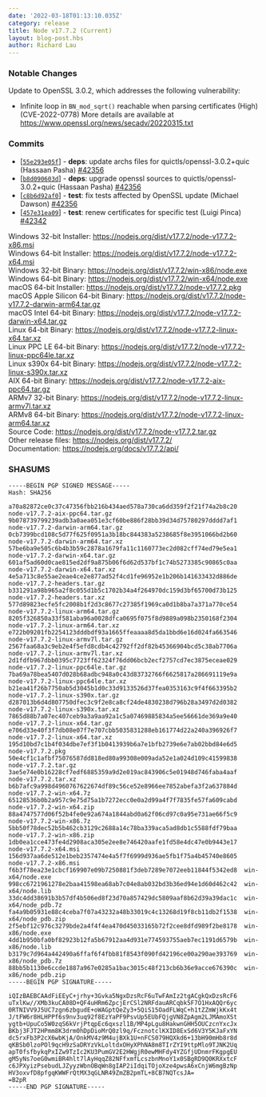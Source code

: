 ```yaml
---
date: '2022-03-18T01:13:10.035Z'
category: release
title: Node v17.7.2 (Current)
layout: blog-post.hbs
author: Richard Lau
---
```


### Notable Changes

Update to OpenSSL 3.0.2, which addresses the following vulnerability:

- Infinite loop in `BN_mod_sqrt()` reachable when parsing certificates (High)(CVE-2022-0778)
  More details are available at <https://www.openssl.org/news/secadv/20220315.txt>

### Commits

- \[[`55e293e05f`](https://github.com/nodejs/node/commit/55e293e05f)] - **deps**: update archs files for quictls/openssl-3.0.2+quic (Hassaan Pasha) [#42356](https://github.com/nodejs/node/pull/42356)
- \[[`b8d090603d`](https://github.com/nodejs/node/commit/b8d090603d)] - **deps**: upgrade openssl sources to quictls/openssl-3.0.2+quic (Hassaan Pasha) [#42356](https://github.com/nodejs/node/pull/42356)
- \[[`c8b6d92af0`](https://github.com/nodejs/node/commit/c8b6d92af0)] - **test**: fix tests affected by OpenSSL update (Michael Dawson) [#42356](https://github.com/nodejs/node/pull/42356)
- \[[`457e31ea09`](https://github.com/nodejs/node/commit/457e31ea09)] - **test**: renew certificates for specific test (Luigi Pinca) [#42342](https://github.com/nodejs/node/pull/42342)

Windows 32-bit Installer: https://nodejs.org/dist/v17.7.2/node-v17.7.2-x86.msi \
Windows 64-bit Installer: https://nodejs.org/dist/v17.7.2/node-v17.7.2-x64.msi \
Windows 32-bit Binary: https://nodejs.org/dist/v17.7.2/win-x86/node.exe \
Windows 64-bit Binary: https://nodejs.org/dist/v17.7.2/win-x64/node.exe \
macOS 64-bit Installer: https://nodejs.org/dist/v17.7.2/node-v17.7.2.pkg \
macOS Apple Silicon 64-bit Binary: https://nodejs.org/dist/v17.7.2/node-v17.7.2-darwin-arm64.tar.gz \
macOS Intel 64-bit Binary: https://nodejs.org/dist/v17.7.2/node-v17.7.2-darwin-x64.tar.gz \
Linux 64-bit Binary: https://nodejs.org/dist/v17.7.2/node-v17.7.2-linux-x64.tar.xz \
Linux PPC LE 64-bit Binary: https://nodejs.org/dist/v17.7.2/node-v17.7.2-linux-ppc64le.tar.xz \
Linux s390x 64-bit Binary: https://nodejs.org/dist/v17.7.2/node-v17.7.2-linux-s390x.tar.xz \
AIX 64-bit Binary: https://nodejs.org/dist/v17.7.2/node-v17.7.2-aix-ppc64.tar.gz \
ARMv7 32-bit Binary: https://nodejs.org/dist/v17.7.2/node-v17.7.2-linux-armv7l.tar.xz \
ARMv8 64-bit Binary: https://nodejs.org/dist/v17.7.2/node-v17.7.2-linux-arm64.tar.xz \
Source Code: https://nodejs.org/dist/v17.7.2/node-v17.7.2.tar.gz \
Other release files: https://nodejs.org/dist/v17.7.2/ \
Documentation: https://nodejs.org/docs/v17.7.2/api/

### SHASUMS

```
-----BEGIN PGP SIGNED MESSAGE-----
Hash: SHA256

a70a82872ce0c37c47356fbb216b434aed578a730ca6dd359f2f21f74a2b8c20  node-v17.7.2-aix-ppc64.tar.gz
9b078739799239adb3a0aea051e3cf60be886f28bb39d34d75780297dddd7af1  node-v17.7.2-darwin-arm64.tar.gz
0cb7399bcd108c5d77f625f0951a3b18bc844383a5238685f8e3951066bd2b60  node-v17.7.2-darwin-arm64.tar.xz
57be6ba9e505c6b4b3b59c2878a1679fa11c1160773ec2d082cff74ed79e5ea1  node-v17.7.2-darwin-x64.tar.gz
601af5ad60d0cae815ed2df9a875b06f6d62d537bf1c74b5273385c90865c0aa  node-v17.7.2-darwin-x64.tar.xz
4e5a713c8e55ae2eae4ce2e877ad52f4cd1fe96952e1b206b141633432d886de  node-v17.7.2-headers.tar.gz
b331291a98b965a2f8c055d1b5c1702b34a4f264970dc159d3bf65700d73b125  node-v17.7.2-headers.tar.xz
577d89823ecfe5fc2008b1f2d3c8677c27385f1969ca0d1b8ba7a371a770ce54  node-v17.7.2-linux-arm64.tar.gz
8205f326850a33f581aba96a0028dfca0695f075f8d9889a098b2350168f2304  node-v17.7.2-linux-arm64.tar.xz
e722b09201fb2254123dddbdf93a1665ffeaaaa8d5da1bbd6e16d024fa663546  node-v17.7.2-linux-armv7l.tar.gz
2567faa68a3c9eb2e4f5efd8cdb4c42792ff2df82b45366904bcd5c38ab7706a  node-v17.7.2-linux-armv7l.tar.xz
2d1fdfb967dbb0395c7723ff62324f76dd06bcb2ecf2757cd7ec3875eceae029  node-v17.7.2-linux-ppc64le.tar.gz
7ba69a78bea5407d028b68adbc948a0c43d83732766f6625817a286691119e9a  node-v17.7.2-linux-ppc64le.tar.xz
b21ea41f26b7750ab5d3045b1d0c33d9133526d37fea0353163c9f4f663395b2  node-v17.7.2-linux-s390x.tar.gz
d287013b6d4d807750dfec3c9f2e8ca8cf24de4830238d796b28a3497d2d0382  node-v17.7.2-linux-s390x.tar.xz
7865d88b7a07ec407ceb9a3a9aa92a1c5a07469885834a5ee56661de369a9e40  node-v17.7.2-linux-x64.tar.gz
e706d33e40f3f7db08e07f7e707cbb5035831288eb161774d22a240a396926f7  node-v17.7.2-linux-x64.tar.xz
195d10bd7c1b4f034dbe7ef3f1b0413939b6a7e1bfb2739e6e7ab02bbd84e6d5  node-v17.7.2.pkg
50e4cf1c1afbf75076587dd818ed80a99308e009ada52e1a024d109c41599838  node-v17.7.2.tar.gz
3ae5e74e0b16228cf7edf6885359a9d2e019ac843906c5e01948d746faba4aaf  node-v17.7.2.tar.xz
b6b7afc9a998d4960767622674df89c56ce52e8966ee7852abefa3f2a637884d  node-v17.7.2-win-x64.7z
65128536b0b2a957c9e75d75a1b7272ecc0e0a2d99a4f7f7835fe57fa609cabd  node-v17.7.2-win-x64.zip
88a4747577d06f52b4fe0e92a674a1844abd0a62f06cd97c0a95e731ae66f5c9  node-v17.7.2-win-x86.7z
5bb50f78dec52b5b462cb3129c2688a14c78ba339aca5ad8db1c5588fdf79baa  node-v17.7.2-win-x86.zip
1db0ea1cce473fe4d2908aca305e2ee8e746420aafe1fd58e4dc47e0b9443e17  node-v17.7.2-x64.msi
156d937aa6de512e1beb2357474e4a5f7f6999d936ae5fb1f75a4b45740e8605  node-v17.7.2-x86.msi
f6b3f78ea23e1cbcf169907e09b7250881f3deb7289e7072eeb11844f5342ed8  win-x64/node.exe
998cc6721961278e2baa41598ea68ab7c04e8ab032bd3b36ed94e1d60d462c42  win-x64/node.lib
33dc4dd38691b3b57df4b506ed8f23d70a857429dc5809aaf8b62d39a39dac1c  win-x64/node_pdb.7z
fa4a9b05931e88c4ceba7f07a43232a48b33019c4c13268d19f8cb11db2f1538  win-x64/node_pdb.zip
2f5ebf12c976c3279bde2a4f4f4ea470d45033165b72f2cee8dfd989f2be8178  win-x86/node.exe
4dd1b950bfa0bf82923b12fa5b67912aa4d931e774593755aeb7ec1191d6579b  win-x86/node.lib
b3179c7d964a442490a6ffaf6f4fbb81f8543f090fd42196ce00a290ae393769  win-x86/node_pdb.7z
88bb5b1130e6ccde1887a967e0285a1bac3015c48f213cb6b36e9acce676390c  win-x86/node_pdb.zip
-----BEGIN PGP SIGNATURE-----

iQIzBAEBCAAdFiEEyC+jrhy+3Gvka5NgxDzsRcF6uTwFAmIz2tgACgkQxDzsRcF6
uTxlKw//XMb3kuCA08D+QF4uHRm6ZpcjErCSl2NRFdauARCqbk5F7O1HxAQQr6yc
0RTNIVV9J5UC7zgn6zbgudE+oWAGptQeZy3+5QiS15OadFLWqC+h1tZZmWjkKx4t
J/tFW6r8HLHPPf6s9nv3uq92f8EzYaPF9PsvUp5EUbFQjgVN8ZpAgm2LJMAmoXSt
ygtb+UpuCo5W0zqS6kVrjPtqpEc6qxszl1B/MP4pLgu8HakwnGHH5OUCzcnYxcJx
BKbj3FJT2HPmm8K3drm0hDpDioMrQ0zl9q/FcznotclKXID8ExSd6V3Y5KJaFxYN
dc5rxFb3P2cX6wbKjA/OnkMV4z9M4ujBXk1U+nFCS079HQXkd6+13bH90mHb8r8d
qKBSb0lzoPOl9qcH9zSaDRYzVkLoltdxOHyXPhNA8m8TIrZYI9ttpMlo9TJNK2Uq
apT0fsfbykqPxIZw9TzIc2KU3PumGV2E2HWgjR0ewMHFdy4YZGfjUDnmrFKgpgEU
gM5yNs7oeG0wmiBR4hlt7lAyHqqZ82NFfxmfLcszbnMnoY1x0SBgRD9Q0KRXxtcF
c6JPXyizPsebudLJZyyzWbnOBqWn8gIAP2iIdqiTOjoXze4pwsA6xCnjW6mgBzNp
HV3oxvfD8pfgqKWWFrQtMX3qGLNR49ZmZB2pmTL+8CB7NQTcsJA=
=B2pR
-----END PGP SIGNATURE-----

```
